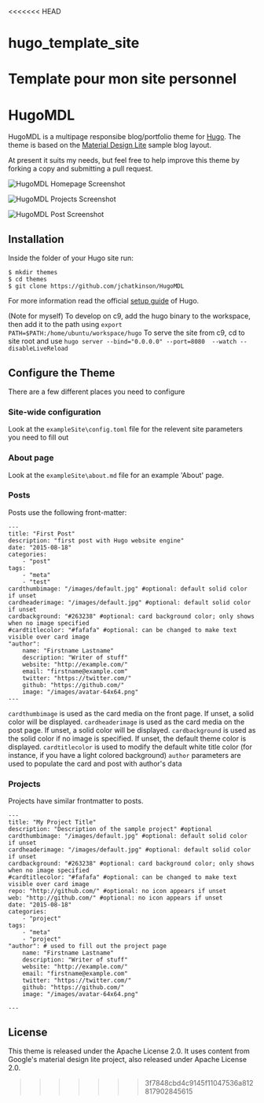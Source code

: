 <<<<<<< HEAD
# hugo_template_site
Template pour mon site personnel
=======
# HugoMDL

HugoMDL is a multipage responsibe blog/portfolio theme for [Hugo](http://gohugo.io). The theme is based on the
[Material Design Lite](http://www.getmdl.io/) sample blog layout. 

At present it suits my needs, but feel free to help improve this theme by forking a copy and submitting a pull request. 

![HugoMDL Homepage Screenshot](https://raw.githubusercontent.com/jchatkinson/HugoMDL/master/images/screenshot.png)

![HugoMDL Projects Screenshot](https://raw.githubusercontent.com/jchatkinson/HugoMDL/master/images/projects.png)

![ HugoMDL Post Screenshot](https://raw.githubusercontent.com/jchatkinson/HugoMDL/master/images/post.png)

## Installation

Inside the folder of your Hugo site run:

    $ mkdir themes
    $ cd themes
    $ git clone https://github.com/jchatkinson/HugoMDL

For more information read the official [setup guide](//gohugo.io/overview/installing/) of Hugo.

(Note for myself)
To develop on c9, add the hugo binary to the workspace, then add it to the path using `export PATH=$PATH:/home/ubuntu/workspace/hugo`
To serve the site from c9, cd to site root and use `hugo server --bind="0.0.0.0" --port=8080  --watch --disableLiveReload` 

## Configure the Theme

There are a few different places you need to configure

### Site-wide configuration

Look at the `exampleSite\config.toml` file for the relevent site parameters you need to fill out

### About page

Look at the `exampleSite\about.md` file for an example 'About' page. 

### Posts

Posts use the following front-matter:

```
---
title: "First Post"
description: "first post with Hugo website engine"
date: "2015-08-18"
categories:
    - "post"
tags:
    - "meta"
    - "test"
cardthumbimage: "/images/default.jpg" #optional: default solid color if unset
cardheaderimage: "/images/default.jpg" #optional: default solid color if unset
cardbackground: "#263238" #optional: card background color; only shows when no image specified
#cardtitlecolor: "#fafafa" #optional: can be changed to make text visible over card image
"author":
    name: "Firstname Lastname"
    description: "Writer of stuff"
    website: "http://example.com/"
    email: "firstname@example.com"
    twitter: "https://twitter.com/"
    github: "https://github.com/"
    image: "/images/avatar-64x64.png"
---
```

`cardthumbimage` is used as the card media on the front page. If unset, a solid color will be displayed.
`cardheaderimage` is used as the card media on the post page. If unset, a solid color will be displayed.
`cardbackground` is used as the solid color if no image is specified. If unset, the default theme color is displayed.
`cardtitlecolor` is used to modify the default white title color (for instance, if you have a light colored background) 
`author` parameters are used to populate the card and post with author's data 


### Projects

Projects have similar frontmatter to posts. 

```
---
title: "My Project Title"
description: "Description of the sample project" #optional
cardthumbimage: "/images/default.jpg" #optional: default solid color if unset
cardheaderimage: "/images/default.jpg" #optional: default solid color if unset
cardbackground: "#263238" #optional: card background color; only shows when no image specified
#cardtitlecolor: "#fafafa" #optional: can be changed to make text visible over card image
repo: "http://github.com/" #optional: no icon appears if unset
web: "http://github.com/" #optional: no icon appears if unset
date: "2015-08-18"
categories:
    - "project"
tags:
    - "meta"
    - "project"
"author": # used to fill out the project page
    name: "Firstname Lastname"
    description: "Writer of stuff"
    website: "http://example.com/"
    email: "firstname@example.com"
    twitter: "https://twitter.com/"
    github: "https://github.com/"
    image: "/images/avatar-64x64.png"

---
```

## License

This theme is released under the Apache License 2.0. It uses content from Google's material design lite project, also released under Apache License 2.0.
>>>>>>> 3f7848cbd4c9145f11047536a812817902845615
